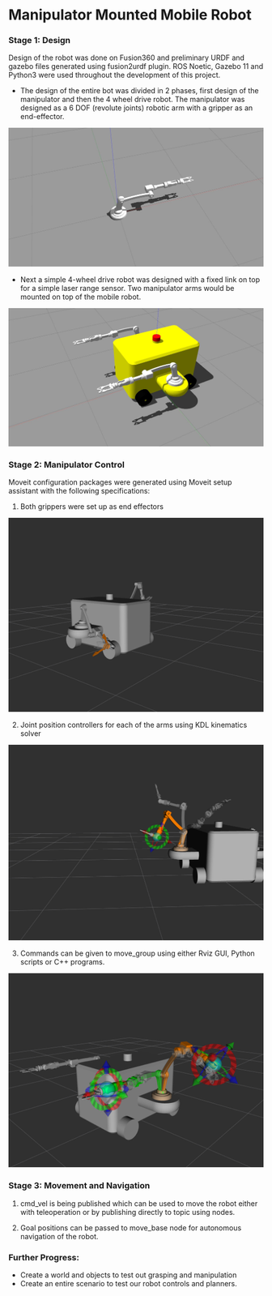 # Manipulator Mounted Mobile Robot

### Stage 1: Design
Design of the robot was done on Fusion360 and preliminary URDF and gazebo files generated using fusion2urdf plugin.
ROS Noetic, Gazebo 11 and Python3 were used throughout the development of this project.

- The design of the entire bot was divided in 2 phases, first design of the manipulator and then the 4 wheel drive robot. The manipulator was designed as a 6 DOF (revolute joints) robotic arm with a gripper as an end-effector.

![Manipulator](/assets/images/gazebo_image_2.jpg)

- Next a simple 4-wheel drive robot was designed with a fixed link on top for a simple laser range sensor. Two manipulator arms would be mounted on top of the mobile robot.

![Mobile_Robot](/assets/images/gazebo_image_1.jpg)

### Stage 2: Manipulator Control

Moveit configuration packages were generated using Moveit setup assistant with the following specifications:

1. Both grippers were set up as end effectors

![Gripper](/assets/images/rviz_image_2.png)

2. Joint position controllers for each of the arms using KDL kinematics solver

![Joint_controllers](/assets/images/rviz_image_1.png)

3. Commands can be given to move_group using either Rviz GUI, Python scripts or C++ programs.

![Commands](/assets/images/rviz_image_3.png)

### Stage 3: Movement and Navigation
1. cmd_vel is being published which can be used to move the robot either with teleoperation or by publishing directly to topic using nodes.

2. Goal positions can be passed to move_base node for autonomous navigation of the robot.
 
### Further Progress:
- Create a world and objects to test out grasping and manipulation
- Create an entire scenario to test our robot controls and planners.